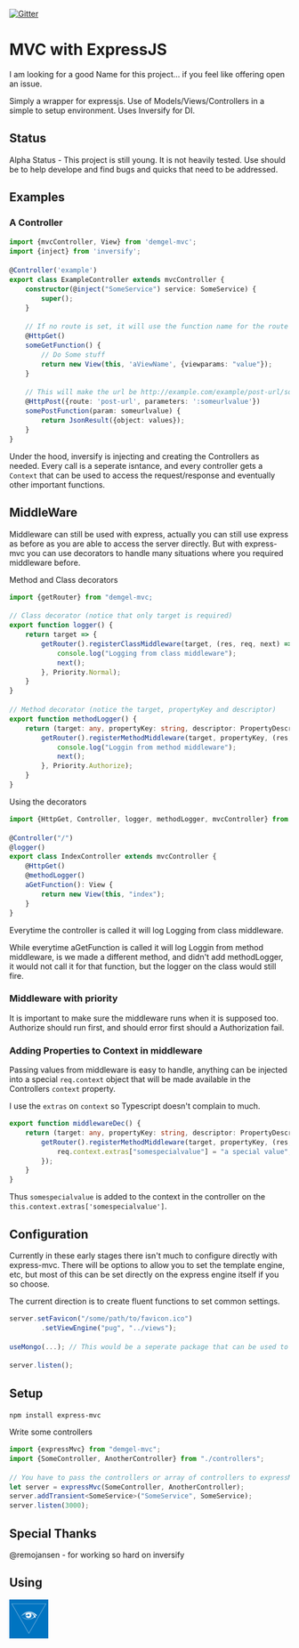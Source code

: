 [![Gitter](https://badges.gitter.im/DemgelOpenSource/Home.svg)](https://gitter.im/DemgelOpenSource/Home?utm_source=badge&utm_medium=badge&utm_campaign=pr-badge)
# MVC with ExpressJS
I am looking for a good Name for this project... if you feel like offering open an issue.

Simply a wrapper for expressjs. Use of Models/Views/Controllers in a simple to setup environment. Uses Inversify for DI.

## Status

Alpha Status - This project is still young. It is not heavily tested. Use should be to help develope and find bugs and quicks that need to be addressed.

## Examples
### A Controller
``` typescript
import {mvcController, View} from 'demgel-mvc';
import {inject} from 'inversify';

@Controller('example')
export class ExampleController extends mvcController {
    constructor(@inject("SomeService") service: SomeService) {
        super();
    }

    // If no route is set, it will use the function name for the route (some-function)
    @HttpGet()
    someGetFunction() {
        // Do Some stuff
        return new View(this, 'aViewName', {viewparams: "value"});
    }

    // This will make the url be http://example.com/example/post-url/someurlvalue
    @HttpPost({route: 'post-url', parameters: ':someurlvalue'})
    somePostFunction(param: someurlvalue) {
        return JsonResult({object: values});
    }
}
```

Under the hood, inversify is injecting and creating the Controllers as needed. Every call is a seperate isntance, and every controller gets a `Context` that can be used to access the request/response and eventually other important functions.

## MiddleWare
Middleware can still be used with express, actually you can still use express as before as you are able to access the server directly. But with express-mvc you can use decorators to handle many situations where you required middleware before.

Method and Class decorators

``` typescript
import {getRouter} from "demgel-mvc;

// Class decorator (notice that only target is required)
export function logger() {
    return target => {
        getRouter().registerClassMiddleware(target, (res, req, next) => {
            console.log("Logging from class middleware");
            next();
        }, Priority.Normal);
    }
}

// Method decorator (notice the target, propertyKey and descriptor)
export function methodLogger() {
    return (target: any, propertyKey: string, descriptor: PropertyDescriptor) => {
        getRouter().registerMethodMiddleware(target, propertyKey, (res, req, next) => {
            console.log("Loggin from method middleware");
            next();
        }, Priority.Authorize);
    }
}
```

Using the decorators
``` typescript
import {HttpGet, Controller, logger, methodLogger, mvcController} from "demgel-mvc";

@Controller("/")
@logger()
export class IndexController extends mvcController {
    @HttpGet()
    @methodLogger()
    aGetFunction(): View {
        return new View(this, "index");
    }
}
```

Everytime the controller is called it will log Logging from class middleware.

While everytime aGetFunction is called it will log Loggin from method middleware, is we made a different method, and didn't add methodLogger, it would not call it for that function, but the logger on the class would still fire.

### Middleware with priority
It is important to make sure the middleware runs when it is supposed too. Authorize should run first, and should error first should a Authorization fail.

### Adding Properties to Context in middleware
Passing values from middleware is easy to handle, anything can be injected into a special `req.context` object that will be made available in the Controllers `context` property.

I use the `extras` on `context` so Typescript doesn't complain to much.
``` typescript
export function middlewareDec() {
    return (target: any, propertyKey: string, descriptor: PropertyDescriptor) => {
        getRouter().registerMethodMiddleware(target, propertyKey, (res, req, next) => {
            req.context.extras["somespecialvalue"] = "a special value";
        });
    }
}
```

Thus `somespecialvalue` is added to the context in the controller on the `this.context.extras['somespecialvalue']`.

## Configuration
Currently in these early stages there isn't much to configure directly with express-mvc. There will be options to allow you to set the template engine, etc, but most of this can be set directly on the express engine itself if you so choose.

The current direction is to create fluent functions to set common settings.

``` typescript
server.setFavicon("/some/path/to/favicon.ico")
        .setViewEngine("pug", "../views");

useMongo(...); // This would be a seperate package that can be used to extend express-mvc

server.listen();
```
## Setup

`npm install express-mvc`

Write some controllers

``` typescript
import {expressMvc} from "demgel-mvc";
import {SomeController, AnotherController} from "./controllers";

// You have to pass the controllers or array of controllers to expressMvc
let server = expressMvc(SomeController, AnotherController);
server.addTransient<SomeService>("SomeService", SomeService);
server.listen(3000);
```

## Special Thanks
@remojansen - for working so hard on inversify

## Using
[![(Inversify](https://raw.githubusercontent.com/inversify/inversify.github.io/master/img/favicon/ms-icon-70x70.png)](http://inversify.io/)
